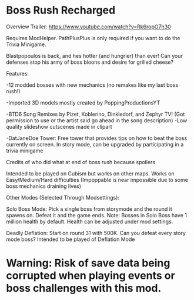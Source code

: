 # Boss Rush Recharged

Overview Trailer: https://www.youtube.com/watch?v=Rk6ropO7h30

Requires ModHelper. PathPlusPlus is only required if you want to do the Trivia Minigame.

Blastpopoulos is back, and hes hotter (and hungrier) than ever! Can your defenses stop his army of boss bloons and desire for grilled cheese? 

Features:

-12 modded bosses with new mechanics (no remakes like my last boss rush!)

-Imported 3D models mostly created by PoppingProductionsYT

-BTD6 Song Remixes by Pizet, Koblerino, Dinkledorf, and Zephyr TV! (Got permission to use or the artist said go ahead in the song description)
-Low quality slideshow cutscenes made in clipart

-DatJaneDoe Tower: Free tower that provides tips on how to beat the boss currently on screen. In story mode, can be upgraded by participating in a trivia minigame

Credits of who did what at end of boss rush because spoilers

Intended to be played on Cubism but works on other maps. Works on Easy/Medium/Hard difficulties (Impoppable is near impossible due to some boss mechanics draining lives)

Other Modes (Selected Through Modsettings):

Solo Boss Mode: Pick a single boss from storymode and the round it spawns on. Defeat it and the game ends.
Note: Bosses in Solo Boss have 1 million health by default. Health can be adjusted under mod settings.

Deadly Deflation: Start on round 31 with 500K. Can you defeat every story mode boss? Intended to be played of Deflation Mode 

# Warning: Risk of save data being corrupted when playing events or boss challenges with this mod.

